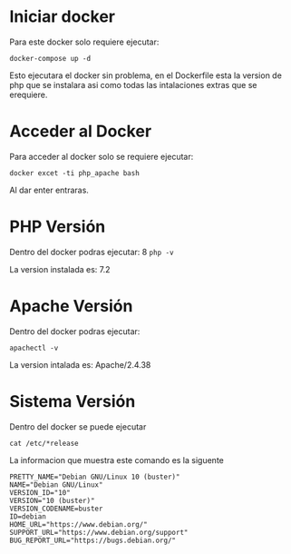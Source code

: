 # Iniciar docker

Para este docker solo requiere ejecutar:

`docker-compose up -d`

Esto ejecutara el docker sin problema, en el Dockerfile esta la version de php que se instalara asi como todas las intalaciones extras que se erequiere.

# Acceder al Docker

Para acceder al docker solo se requiere ejecutar:

`docker excet -ti php_apache bash`

Al dar enter entraras.

# PHP Versión

Dentro del docker podras ejecutar:
8
`php -v`

La version instalada es: 7.2

# Apache Versión

Dentro del docker podras ejecutar:

`apachectl -v`

La version intalada es: Apache/2.4.38

# Sistema Versión

Dentro del docker se puede ejecutar

`cat /etc/*release`

La informacion que muestra este comando es la siguente

```
PRETTY_NAME="Debian GNU/Linux 10 (buster)"
NAME="Debian GNU/Linux"
VERSION_ID="10"
VERSION="10 (buster)"
VERSION_CODENAME=buster
ID=debian
HOME_URL="https://www.debian.org/"
SUPPORT_URL="https://www.debian.org/support"
BUG_REPORT_URL="https://bugs.debian.org/"
```






<!-- apache -->
<!-- /etc/apache2/sites-available -->
<!-- /etc/apache2/sites-enabled -->
<!--  -->
